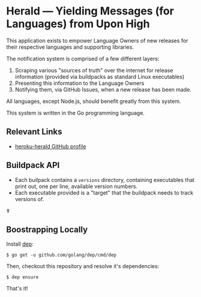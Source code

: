 # Herald — Yielding Messages (for Languages) from Upon High

This application exists to empower Language Owners of new releases for their
respective languages and supporting libraries.

The notification system is comprised of a few different layers:

1. Scraping various "sources of truth" over the internet for release information (provided via buildpacks as standard Linux executables)
2. Presenting this information to the Language Owners
3. Notifying them, via GitHub Issues, when a new release has been made.

All languages, except Node.js, should benefit greatly from this system.

This system is written in the Go programming language.

## Relevant Links

- [heroku-herald GitHub profile](https://github.com/heroku-herald)

## Buildpack API

- Each builpack contains a `versions` directory, containing executables that print out, one per line, available version numbers.
- Each executable provided is a "target" that the buildpack needs to track versions of.

☤

Boostrapping Locally
--------------------

Install [dep](https://github.com/golang/dep):

    $ go get -u github.com/golang/dep/cmd/dep

Then, checkout this repository and resolve it's dependencies:

    $ dep ensure

That's it!